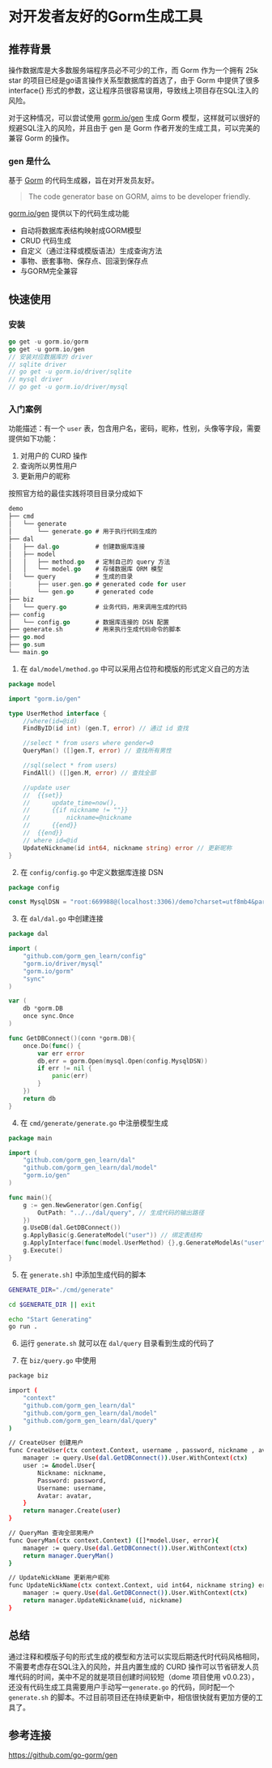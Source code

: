 # 对开发者友好的Gorm生成工具

## **推荐背景**

操作数据库是大多数服务端程序员必不可少的工作，而 Gorm 作为一个拥有 25k star 的项目已经是go语言操作关系型数据库的首选了，由于 Gorm 中提供了很多 interface{} 形式的参数，这让程序员很容易误用，导致线上项目存在SQL注入的风险。

对于这种情况，可以尝试使用 [gorm.io/gen](https://github.com/go-gorm/gen) 生成 Gorm 模型，这样就可以很好的规避SQL注入的风险，并且由于 gen 是 Gorm 作者开发的生成工具，可以完美的兼容 Gorm 的操作。

### gen 是什么

基于 [Gorm](https://github.com/go-gorm/gorm) 的代码生成器，旨在对开发员友好。

> The code generator base on GORM, aims to be developer friendly.
> 

[gorm.io/gen](https://github.com/go-gorm/gen) 提供以下的代码生成功能

- 自动将数据库表结构映射成GORM模型
- CRUD 代码生成
- 自定义（通过注释或模版语法）生成查询方法
- 事物、嵌套事物、保存点、回滚到保存点
- 与GORM完全兼容

## 快速使用

### 安装

```go
go get -u gorm.io/gorm
go get -u gorm.io/gen
// 安装对应数据库的 driver
// sqlite driver
// go get -u gorm.io/driver/sqlite
// mysql driver
// go get -u gorm.io/driver/mysql
```

### 入门案例

功能描述：有一个 `user` 表，包含用户名，密码，昵称，性别，头像等字段，需要提供如下功能：

1. 对用户的 CURD 操作
2. 查询所以男性用户
3. 更新用户的昵称

按照官方给的最佳实践将项目目录分成如下

```go
demo
├── cmd
│   └── generate
│       └── generate.go # 用于执行代码生成的
├── dal
│   ├── dal.go          # 创建数据库连接
│   ├── model
│   │   ├── method.go   # 定制自己的 query 方法
│   │   └── model.go    # 存储数据库 ORM 模型
│   └── query           # 生成的目录
|       ├── user.gen.go # generated code for user
│       └── gen.go      # generated code
├── biz
│   └── query.go        # 业务代码，用来调用生成的代码
├── config
│   └── config.go       # 数据库连接的 DSN 配置
├── generate.sh         # 用来执行生成代码命令的脚本
├── go.mod
├── go.sum
└── main.go
```

1. 在 `dal/model/method.go` 中可以采用占位符和模版的形式定义自己的方法

```go
package model

import "gorm.io/gen"

type UserMethod interface {
	//where(id=@id)
	FindByID(id int) (gen.T, error) // 通过 id 查找

	//select * from users where gender=0
	QueryMan() ([]gen.T, error) // 查找所有男性

	//sql(select * from users)
	FindAll() ([]gen.M, error) // 查找全部

	//update user
	//	{{set}}
	//		update_time=now(),
	//		{{if nickname != ""}}
	//			nickname=@nickname
	//		{{end}}
	//	{{end}}
	// where id=@id
	UpdateNickname(id int64, nickname string) error // 更新昵称
}
```

2. 在 `config/config.go` 中定义数据库连接 DSN

```go
package config

const MysqlDSN = "root:669988@(localhost:3306)/demo?charset=utf8mb4&parseTime=True&loc=Local"
```

3. 在 `dal/dal.go` 中创建连接

```go
package dal

import (
	"github.com/gorm_gen_learn/config"
	"gorm.io/driver/mysql"
	"gorm.io/gorm"
	"sync"
)

var (
	db *gorm.DB
	once sync.Once
)

func GetDBConnect()(conn *gorm.DB){
	once.Do(func() {
		var err error
		db,err = gorm.Open(mysql.Open(config.MysqlDSN))
		if err != nil {
			panic(err)
		}
	})
	return db
}
```

4. 在 `cmd/generate/generate.go` 中注册模型生成

```go
package main

import (
	"github.com/gorm_gen_learn/dal"
	"github.com/gorm_gen_learn/dal/model"
	"gorm.io/gen"
)

func main(){
	g := gen.NewGenerator(gen.Config{
		OutPath: "../../dal/query", // 生成代码的输出路径
	})
	g.UseDB(dal.GetDBConnect())
	g.ApplyBasic(g.GenerateModel("user")) // 绑定表结构
	g.ApplyInterface(func(model.UserMethod) {},g.GenerateModelAs("user","User"))
	g.Execute()
}
```

5. 在 `generate.sh]` 中添加生成代码的脚本

```bash
GENERATE_DIR="./cmd/generate"

cd $GENERATE_DIR || exit

echo "Start Generating"
go run .
```

6. 运行 `generate.sh` 就可以在 `dal/query`  目录看到生成的代码了

7. 在 `biz/query.go` 中使用

```bash
package biz

import (
	"context"
	"github.com/gorm_gen_learn/dal"
	"github.com/gorm_gen_learn/dal/model"
	"github.com/gorm_gen_learn/dal/query"
)

// CreateUser 创建用户
func CreateUser(ctx context.Context, username , password, nickname , avatar string) error{
	manager := query.Use(dal.GetDBConnect()).User.WithContext(ctx)
	user := &model.User{
		Nickname: nickname,
		Password: password,
		Username: username,
		Avatar: avatar,
	}
	return manager.Create(user)
}

// QueryMan 查询全部男用户
func QueryMan(ctx context.Context) ([]*model.User, error){
	manager := query.Use(dal.GetDBConnect()).User.WithContext(ctx)
	return manager.QueryMan()
}

// UpdateNickName 更新用户昵称
func UpdateNickName(ctx context.Context, uid int64, nickname string) error{
	manager := query.Use(dal.GetDBConnect()).User.WithContext(ctx)
	return manager.UpdateNickname(uid, nickname)
}
```

## 总结

通过注释和模版子句的形式生成的模型和方法可以实现后期迭代时代码风格相同，不需要考虑存在SQL注入的风险，并且内置生成的 CURD 操作可以节省研发人员堆代码的时间，美中不足的就是项目创建时间较短（dome 项目使用 v0.0.23），还没有代码生成工具需要用户手动写一`generate.go` 的代码，同时配一个 `generate.sh` 的脚本。不过目前项目还在持续更新中，相信很快就有更加方便的工具了。

## 参考连接

https://github.com/go-gorm/gen
